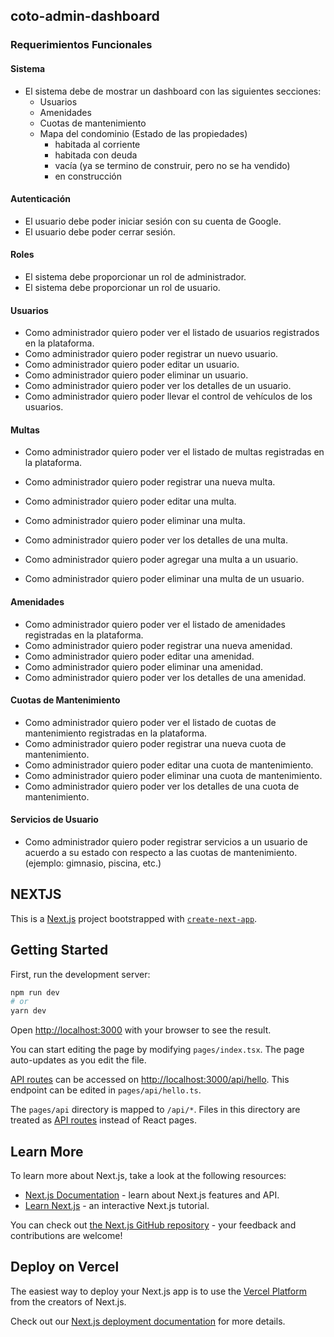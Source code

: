 ## coto-admin-dashboard

### Requerimientos Funcionales

#### Sistema

- El sistema debe de mostrar un dashboard con las siguientes secciones:
  - Usuarios
  - Amenidades
  - Cuotas de mantenimiento
  - Mapa del condominio (Estado de las propiedades)
    - habitada al corriente
    - habitada con deuda
    - vacía (ya se termino de construir, pero no se ha vendido)
    - en construcción

#### Autenticación

- El usuario debe poder iniciar sesión con su cuenta de Google.
- El usuario debe poder cerrar sesión.

#### Roles

- El sistema debe proporcionar un rol de administrador.
- El sistema debe proporcionar un rol de usuario.

#### Usuarios

- Como administrador quiero poder ver el listado de usuarios registrados en la plataforma.
- Como administrador quiero poder registrar un nuevo usuario.
- Como administrador quiero poder editar un usuario.
- Como administrador quiero poder eliminar un usuario.
- Como administrador quiero poder ver los detalles de un usuario.
- Como administrador quiero poder llevar el control de vehículos de los usuarios.

#### Multas

- Como administrador quiero poder ver el listado de multas registradas en la plataforma.
- Como administrador quiero poder registrar una nueva multa.
- Como administrador quiero poder editar una multa.
- Como administrador quiero poder eliminar una multa.
- Como administrador quiero poder ver los detalles de una multa.

- Como administrador quiero poder agregar una multa a un usuario.
- Como administrador quiero poder eliminar una multa de un usuario.

#### Amenidades

- Como administrador quiero poder ver el listado de amenidades registradas en la plataforma.
- Como administrador quiero poder registrar una nueva amenidad.
- Como administrador quiero poder editar una amenidad.
- Como administrador quiero poder eliminar una amenidad.
- Como administrador quiero poder ver los detalles de una amenidad.

#### Cuotas de Mantenimiento

- Como administrador quiero poder ver el listado de cuotas de mantenimiento registradas en la plataforma.
- Como administrador quiero poder registrar una nueva cuota de mantenimiento.
- Como administrador quiero poder editar una cuota de mantenimiento.
- Como administrador quiero poder eliminar una cuota de mantenimiento.
- Como administrador quiero poder ver los detalles de una cuota de mantenimiento.

#### Servicios de Usuario

- Como administrador quiero poder registrar servicios a un usuario de acuerdo a su estado con respecto a las cuotas de mantenimiento. (ejemplo: gimnasio, piscina, etc.)

## NEXTJS

This is a [Next.js](https://nextjs.org/) project bootstrapped with [`create-next-app`](https://github.com/vercel/next.js/tree/canary/packages/create-next-app).

## Getting Started

First, run the development server:

```bash
npm run dev
# or
yarn dev
```

Open [http://localhost:3000](http://localhost:3000) with your browser to see the result.

You can start editing the page by modifying `pages/index.tsx`. The page auto-updates as you edit the file.

[API routes](https://nextjs.org/docs/api-routes/introduction) can be accessed on [http://localhost:3000/api/hello](http://localhost:3000/api/hello). This endpoint can be edited in `pages/api/hello.ts`.

The `pages/api` directory is mapped to `/api/*`. Files in this directory are treated as [API routes](https://nextjs.org/docs/api-routes/introduction) instead of React pages.

## Learn More

To learn more about Next.js, take a look at the following resources:

- [Next.js Documentation](https://nextjs.org/docs) - learn about Next.js features and API.
- [Learn Next.js](https://nextjs.org/learn) - an interactive Next.js tutorial.

You can check out [the Next.js GitHub repository](https://github.com/vercel/next.js/) - your feedback and contributions are welcome!

## Deploy on Vercel

The easiest way to deploy your Next.js app is to use the [Vercel Platform](https://vercel.com/new?utm_medium=default-template&filter=next.js&utm_source=create-next-app&utm_campaign=create-next-app-readme) from the creators of Next.js.

Check out our [Next.js deployment documentation](https://nextjs.org/docs/deployment) for more details.
